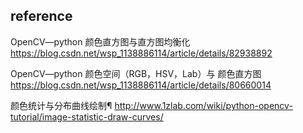 

## reference
OpenCV—python 颜色直方图与直方图均衡化
https://blog.csdn.net/wsp_1138886114/article/details/82938892

OpenCV—python 颜色空间（RGB，HSV，Lab）与 颜色直方图
https://blog.csdn.net/wsp_1138886114/article/details/80660014

颜色统计与分布曲线绘制¶
http://www.1zlab.com/wiki/python-opencv-tutorial/image-statistic-draw-curves/